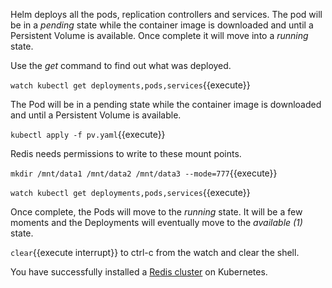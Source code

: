 Helm deploys all the pods, replication controllers and services. The pod will be in a _pending_ state while the container image is downloaded and until a Persistent Volume is available. Once complete it will move into a _running_ state.

Use the _get_ command to find out what was deployed.

`watch kubectl get deployments,pods,services`{{execute}}

The Pod will be in a pending state while the container image is downloaded and until a Persistent Volume is available.

`kubectl apply -f pv.yaml`{{execute}}

Redis needs permissions to write to these mount points.

`mkdir /mnt/data1 /mnt/data2 /mnt/data3 --mode=777`{{execute}}

`watch kubectl get deployments,pods,services`{{execute}}

Once complete, the Pods will move to the _running_ state. It will be a few moments and the Deployments will eventually move to the _available (1)_ state.

```clear```{{execute interrupt}} to ctrl-c from the watch and clear the shell.

You have successfully installed a [Redis cluster](https://[[HOST_SUBDOMAIN]]-31112-[[KATACODA_HOST]].environments.katacoda.com/) on Kubernetes.